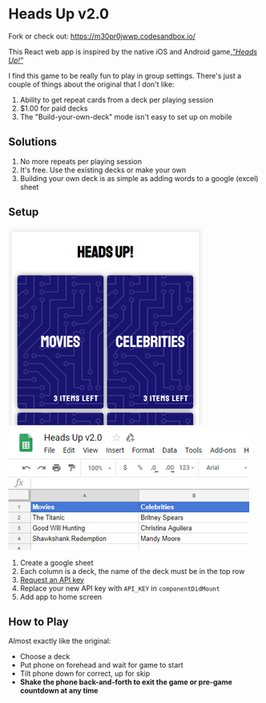 # Heads Up v2.0

Fork or check out: https://m30pr0jwwp.codesandbox.io/

This React web app is inspired by the native iOS and Android game,[_"Heads Up!"_][1]

I find this game to be really fun to play in group settings. There's just a couple of things about the original that I don't like:

1. Ability to get repeat cards from a deck per playing session
2. $1.00 for paid decks
3. The "Build-your-own-deck" mode isn't easy to set up on mobile

## Solutions

1. No more repeats per playing session
2. It's free. Use the existing decks or make your own
3. Building your own deck is as simple as adding words to a google (excel) sheet

## Setup
![Screenshot of game](game_screenshot.PNG) ![Sheet example](sheet_example.PNG)
1. Create a google sheet
2. Each column is a deck, the name of the deck must be in the top row
3. [Request an API key][2]
4. Replace your new API key with `API_KEY` in `componentDidMount`
5. Add app to home screen

## How to Play

Almost exactly like the original:

* Choose a deck
* Put phone on forehead and wait for game to start
* Tilt phone down for correct, up for skip
* __Shake the phone back-and-forth to exit the game or pre-game countdown at any time__

[1]: https://www.warnerbros.com/videogame/heads
[2]: https://developers.google.com/sheets/api/guides/authorizing#APIKey
